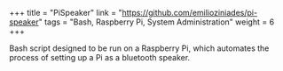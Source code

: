 +++
title = "PiSpeaker"
link = "https://github.com/emilioziniades/pi-speaker"
tags = "Bash, Raspberry Pi, System Administration"
weight = 6
+++

Bash script designed to be run on a Raspberry Pi, which automates the process of setting up a Pi as a bluetooth speaker.
